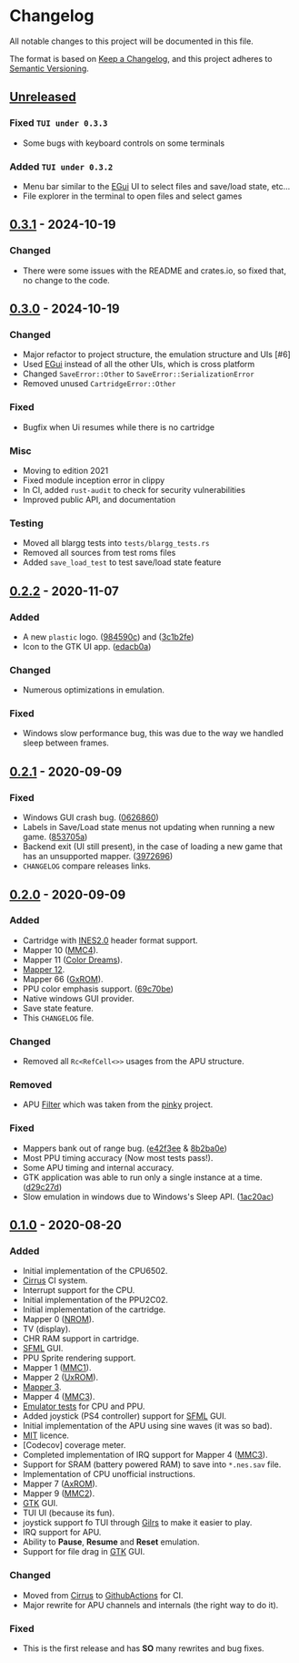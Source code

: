 # Changelog
All notable changes to this project will be documented in this file.

The format is based on [Keep a Changelog](https://keepachangelog.com/en/1.0.0/),
and this project adheres to [Semantic Versioning](https://semver.org/spec/v2.0.0.html).

## [Unreleased]

### Fixed `TUI under 0.3.3`
- Some bugs with keyboard controls on some terminals

### Added `TUI under 0.3.2`
- Menu bar similar to the [EGui] UI to select files and save/load state, etc...
- File explorer in the terminal to open files and select games

## [0.3.1] - 2024-10-19
### Changed
- There were some issues with the README and crates.io, so fixed that, no change to the code.

## [0.3.0] - 2024-10-19
### Changed
- Major refactor to project structure, the emulation structure and UIs [#6]
- Used [EGui] instead of all the other UIs, which is cross platform
- Changed `SaveError::Other` to `SaveError::SerializationError`
- Removed unused `CartridgeError::Other` 

### Fixed
- Bugfix when Ui resumes while there is no cartridge

### Misc
- Moving to edition 2021
- Fixed module inception error in clippy
- In CI, added `rust-audit` to check for security vulnerabilities
- Improved public API, and documentation

### Testing
- Moved all blargg tests into `tests/blargg_tests.rs`
- Removed all sources from test roms files
- Added `save_load_test` to test save/load state feature

## [0.2.2] - 2020-11-07
### Added
- A new `plastic` logo. ([984590c]) and ([3c1b2fe]) 
- Icon to the GTK UI app. ([edacb0a])

### Changed
- Numerous optimizations in emulation.

### Fixed
- Windows slow performance bug, this was due to the way we handled sleep
between frames.

## [0.2.1] - 2020-09-09
### Fixed
- Windows GUI crash bug. ([0626860])
- Labels in Save/Load state menus not updating when running a new game. ([853705a])
- Backend exit (UI still present), in the case of loading a new game that has an unsupported mapper. ([3972696])
- `CHANGELOG` compare releases links.

## [0.2.0] - 2020-09-09
### Added
- Cartridge with [INES2.0] header format support.
- Mapper 10 ([MMC4]).
- Mapper 11 ([Color Dreams]).
- [Mapper 12].
- Mapper 66 ([GxROM]).
- PPU color emphasis support. ([69c70be])
- Native windows GUI provider.
- Save state feature.
- This `CHANGELOG` file.

### Changed
- Removed all `Rc<RefCell<>>` usages from the APU structure.

### Removed
- APU [Filter] which was taken from the [pinky] project.

### Fixed
- Mappers bank out of range bug. ([e42f3ee] & [8b2ba0e])
- Most PPU timing accuracy (Now most tests pass!).
- Some APU timing and internal accuracy.
- GTK application was able to run only a single instance at a time. ([d29c27d])
- Slow emulation in windows due to Windows's Sleep API. ([1ac20ac])

## [0.1.0] - 2020-08-20
### Added
- Initial implementation of the CPU6502.
- [Cirrus] CI system.
- Interrupt support for the CPU.
- Initial implementation of the PPU2C02.
- Initial implementation of the cartridge.
- Mapper 0 ([NROM]).
- TV (display).
- CHR RAM support in cartridge.
- [SFML] GUI.
- PPU Sprite rendering support.
- Mapper 1 ([MMC1]).
- Mapper 2 ([UxROM]).
- [Mapper 3].
- Mapper 4 ([MMC3]).
- [Emulator tests] for CPU and PPU.
- Added joystick (PS4 controller) support for [SFML] GUI.
- Initial implementation of the APU using sine waves (it was so bad).
- [MIT] licence.
- [Codecov] coverage meter.
- Completed implementation of IRQ support for Mapper 4 ([MMC3]).
- Support for SRAM (battery powered RAM) to save into `*.nes.sav` file.
- Implementation of CPU unofficial instructions.
- Mapper 7 ([AxROM]).
- Mapper 9 ([MMC2]).
- [GTK] GUI.
- TUI UI (because its fun).
- joystick support fo TUI through [Gilrs] to make it easier to play.
- IRQ support for APU.
- Ability to **Pause**, **Resume** and **Reset** emulation.
- Support for file drag in [GTK] GUI.

### Changed
- Moved from [Cirrus] to [GithubActions] for CI.
- Major rewrite for APU channels and internals (the right way to do it).

### Fixed
- This is the first release and has **SO** many rewrites and bug fixes.

[Unreleased]: https://github.com/Amjad50/plastic/compare/v0.3.1...HEAD
[0.3.1]: https://github.com/Amjad50/plastic/compare/v0.3.0...v0.3.1
[0.3.0]: https://github.com/Amjad50/plastic/compare/v0.2.2...v0.3.0
[0.2.2]: https://github.com/Amjad50/plastic/compare/v0.2.1...v0.2.2
[0.2.1]: https://github.com/Amjad50/plastic/compare/v0.2.0...v0.2.1
[0.2.0]: https://github.com/Amjad50/plastic/compare/v0.1.0...v0.2.0
[0.1.0]: https://github.com/Amjad50/plastic/releases/tag/v0.1.0

[69c70be]: https://github.com/Amjad50/plastic/commit/69c70be
[e42f3ee]: https://github.com/Amjad50/plastic/commit/e42f3ee
[8b2ba0e]: https://github.com/Amjad50/plastic/commit/8b2ba0e
[d29c27d]: https://github.com/Amjad50/plastic/commit/d29c27d
[1ac20ac]: https://github.com/Amjad50/plastic/commit/1ac20ac
[0626860]: https://github.com/Amjad50/plastic/commit/0626860
[853705a]: https://github.com/Amjad50/plastic/commit/853705a
[3972696]: https://github.com/Amjad50/plastic/commit/3972696
[984590c]: https://github.com/Amjad50/plastic/commit/984590c
[3c1b2fe]: https://github.com/Amjad50/plastic/commit/3c1b2fe
[edacb0a]: https://github.com/Amjad50/plastic/commit/edacb0a

[Emulator tests]: http://wiki.nesdev.com/w/index.php/Emulator_tests

[INES2.0]: https://wiki.nesdev.com/w/index.php/NES_2.0

[NROM]: https://wiki.nesdev.com/w/index.php/INES_Mapper_000
[MMC1]: https://wiki.nesdev.com/w/index.php/INES_Mapper_001
[UxROM]: https://wiki.nesdev.com/w/index.php/INES_Mapper_002
[Mapper 3]: https://wiki.nesdev.com/w/index.php/INES_Mapper_003
[MMC3]: https://wiki.nesdev.com/w/index.php/INES_Mapper_004
[AxROM]: https://wiki.nesdev.com/w/index.php/INES_Mapper_007
[MMC2]: https://wiki.nesdev.com/w/index.php/INES_Mapper_009
[MMC4]: https://wiki.nesdev.com/w/index.php/INES_Mapper_010
[Color Dreams]: https://wiki.nesdev.com/w/index.php/INES_Mapper_011
[Mapper 12]: https://wiki.nesdev.com/w/index.php/INES_Mapper_012
[GxROM]: https://wiki.nesdev.com/w/index.php/INES_Mapper_066

[Filter]: https://github.com/koute/pinky/blob/17c51a1e96a6eead0b340031bc97634e7261b928/nes/src/filter.rs
[pinky]: https://github.com/koute/pinky

[MIT]: https://github.com/Amjad50/plastic/blob/0ca36f10174829647469f8980b7e3fc282e7151a/LICENSE

[Cirrus]: https://cirrus-ci.org/
[GithubActions]: https://github.com/features/actions

[SFML]: https://www.sfml-dev.org/
[GTK]: https://www.gtk.org/
[Gilrs]: https://gitlab.com/gilrs-project/gilrs
[EGui]: https://github.com/emilk/egui
